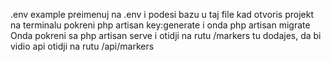 .env example preimenuj na .env i podesi bazu u taj file
kad otvoris projekt na terminalu pokreni php artisan key:generate i onda php artisan migrate
Onda pokreni sa php artisan serve i otidji na rutu /markers tu dodajes, da bi vidio api otidji na rutu /api/markers
